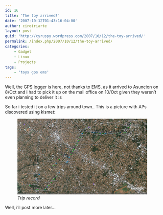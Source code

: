 ```yaml
---
id: 16
title: 'The toy arrived!'
date: '2007-10-12T01:43:16-04:00'
author: ciroiriarte
layout: post
guid: 'http://cyruspy.wordpress.com/2007/10/12/the-toy-arrived/'
permalink: /index.php/2007/10/12/the-toy-arrived/
categories:
    - Gadget
    - Linux
    - Projects
tags:
    - 'toys gps ems'
---
```


Well, the GPS logger is here, not thanks to EMS, as it arrived to Asuncion on 8/Oct and i had to pick it up on the mail office on 10/Oct given they weren’t even planning to deliver it :s

So far i tested it on a few trips around town.. This is a picture with APs discovered using kismet:

<figure>
  <img src="/wp-content/uploads/2007/10/paseogps.jpg" alt="Trip to Villa Morra"/>
  <figcaption><i>Trip record</i></figcaption>
</figure>

Well, i’ll post more later…